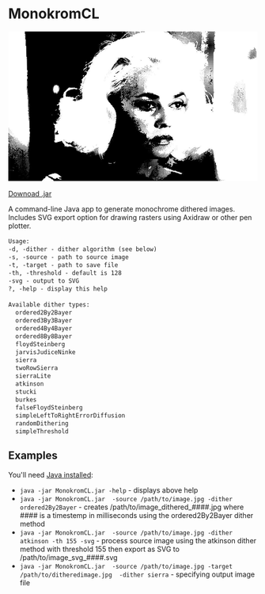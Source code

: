 # MonokromCL

![Screenshot](screenshots/jeanne_moreau_la_baie_des_anges_dithered_1516519350150.jpg)

[Downoad .jar](https://github.com/fiskurgit/MonokromCL/raw/master/out/artifacts/MonokromCL_jar/MonokromCL.jar)

A command-line Java app to generate monochrome dithered images. Includes SVG export option for drawing rasters using Axidraw or other pen plotter.

```
Usage:
-d, -dither - dither algorithm (see below)
-s, -source - path to source image
-t, -target - path to save file
-th, -threshold - default is 128
-svg - output to SVG
?, -help - display this help

Available dither types:
  ordered2By2Bayer
  ordered3By3Bayer
  ordered4By4Bayer
  ordered8By8Bayer
  floydSteinberg
  jarvisJudiceNinke
  sierra
  twoRowSierra
  sierraLite
  atkinson
  stucki
  burkes
  falseFloydSteinberg
  simpleLeftToRightErrorDiffusion
  randomDithering
  simpleThreshold
```

## Examples

You'll need [Java installed](https://java.com/download):

* `java -jar MonokromCL.jar -help` - displays above help
* `java -jar MonokromCL.jar  -source /path/to/image.jpg -dither ordered2By2Bayer` - creates /path/to/image_dithered_####.jpg where #### is a timestemp in milliseconds using the ordered2By2Bayer dither method
* `java -jar MonokromCL.jar  -source /path/to/image.jpg -dither atkinson -th 155 -svg` - process source image using the atkinson dither method with threshold 155 then export as SVG to /path/to/image_svg_####.svg
* `java -jar MonokromCL.jar  -source /path/to/image.jpg -target /path/to/ditheredimage.jpg  -dither sierra` - specifying output image file
